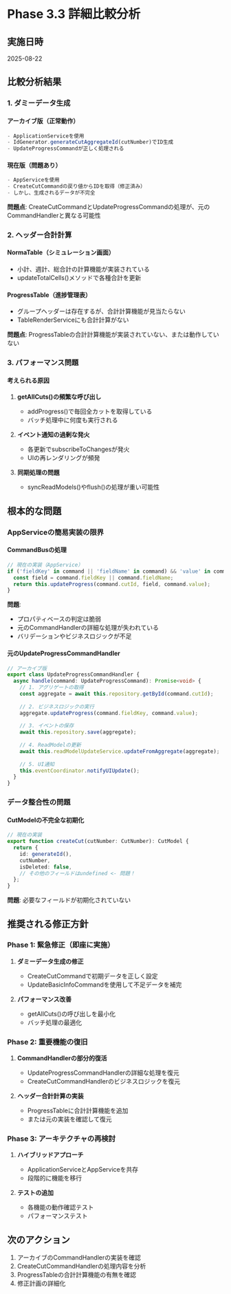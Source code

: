 # Phase 3.3 詳細比較分析

## 実施日時
2025-08-22

## 比較分析結果

### 1. ダミーデータ生成

#### アーカイブ版（正常動作）
```typescript
- ApplicationServiceを使用
- IdGenerator.generateCutAggregateId(cutNumber)でID生成
- UpdateProgressCommandが正しく処理される
```

#### 現在版（問題あり）
```typescript
- AppServiceを使用
- CreateCutCommandの戻り値からIDを取得（修正済み）
- しかし、生成されるデータが不完全
```

**問題点**: CreateCutCommandとUpdateProgressCommandの処理が、元のCommandHandlerと異なる可能性

### 2. ヘッダー合計計算

#### NormaTable（シミュレーション画面）
- 小計、週計、総合計の計算機能が実装されている
- updateTotalCells()メソッドで各種合計を更新

#### ProgressTable（進捗管理表）
- グループヘッダーは存在するが、合計計算機能が見当たらない
- TableRenderServiceにも合計計算がない

**問題点**: ProgressTableの合計計算機能が実装されていない、または動作していない

### 3. パフォーマンス問題

#### 考えられる原因
1. **getAllCuts()の頻繁な呼び出し**
   - addProgress()で毎回全カットを取得している
   - バッチ処理中に何度も実行される

2. **イベント通知の過剰な発火**
   - 各更新でsubscribeToChangesが発火
   - UIの再レンダリングが頻発

3. **同期処理の問題**
   - syncReadModels()やflush()の処理が重い可能性

## 根本的な問題

### AppServiceの簡易実装の限界

#### CommandBusの処理
```typescript
// 現在の実装（AppService）
if ('fieldKey' in command || 'fieldName' in command) && 'value' in command && !('content' in command)) {
  const field = command.fieldKey || command.fieldName;
  return this.updateProgress(command.cutId, field, command.value);
}
```

**問題**: 
- プロパティベースの判定は脆弱
- 元のCommandHandlerの詳細な処理が失われている
- バリデーションやビジネスロジックが不足

#### 元のUpdateProgressCommandHandler
```typescript
// アーカイブ版
export class UpdateProgressCommandHandler {
  async handle(command: UpdateProgressCommand): Promise<void> {
    // 1. アグリゲートの取得
    const aggregate = await this.repository.getById(command.cutId);
    
    // 2. ビジネスロジックの実行
    aggregate.updateProgress(command.fieldKey, command.value);
    
    // 3. イベントの保存
    await this.repository.save(aggregate);
    
    // 4. ReadModelの更新
    await this.readModelUpdateService.updateFromAggregate(aggregate);
    
    // 5. UI通知
    this.eventCoordinator.notifyUIUpdate();
  }
}
```

### データ整合性の問題

#### CutModelの不完全な初期化
```typescript
// 現在の実装
export function createCut(cutNumber: CutNumber): CutModel {
  return {
    id: generateId(),
    cutNumber,
    isDeleted: false,
    // その他のフィールドはundefined <- 問題！
  };
}
```

**問題**: 必要なフィールドが初期化されていない

## 推奨される修正方針

### Phase 1: 緊急修正（即座に実施）

1. **ダミーデータ生成の修正**
   - CreateCutCommandで初期データを正しく設定
   - UpdateBasicInfoCommandを使用して不足データを補完

2. **パフォーマンス改善**
   - getAllCuts()の呼び出しを最小化
   - バッチ処理の最適化

### Phase 2: 重要機能の復旧

1. **CommandHandlerの部分的復活**
   - UpdateProgressCommandHandlerの詳細な処理を復元
   - CreateCutCommandHandlerのビジネスロジックを復元

2. **ヘッダー合計計算の実装**
   - ProgressTableに合計計算機能を追加
   - または元の実装を確認して復元

### Phase 3: アーキテクチャの再検討

1. **ハイブリッドアプローチ**
   - ApplicationServiceとAppServiceを共存
   - 段階的に機能を移行

2. **テストの追加**
   - 各機能の動作確認テスト
   - パフォーマンステスト

## 次のアクション

1. アーカイブのCommandHandlerの実装を確認
2. CreateCutCommandHandlerの処理内容を分析
3. ProgressTableの合計計算機能の有無を確認
4. 修正計画の詳細化